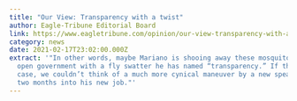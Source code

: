```yaml
---
title: "Our View: Transparency with a twist"
author: Eagle-Tribune Editorial Board
link: https://www.eagletribune.com/opinion/our-view-transparency-with-a-twist/article_84cf17d6-5a66-5148-a5dc-ab2c12f19be3.html
category: news
date: 2021-02-17T23:02:00.000Z
extract: '"In other words, maybe Mariano is shooing away these mosquitoes of
  open government with a fly swatter he has named “transparency.” If that’s the
  case, we couldn’t think of a much more cynical maneuver by a new speaker not
  two months into his new job."'
---
```

